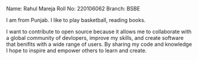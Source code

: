 Name: Rahul Mareja
Roll No: 220106062
Branch: BSBE

I am from Punjab.
I like to play basketball, reading books.


I want to contribute to open source because it allows me to collaborate with a global community of devlopers, improve my skills, and create software that benifits with a wide range of users. By sharing my code and knowledge I hope to inspire and empower others to learn and create.